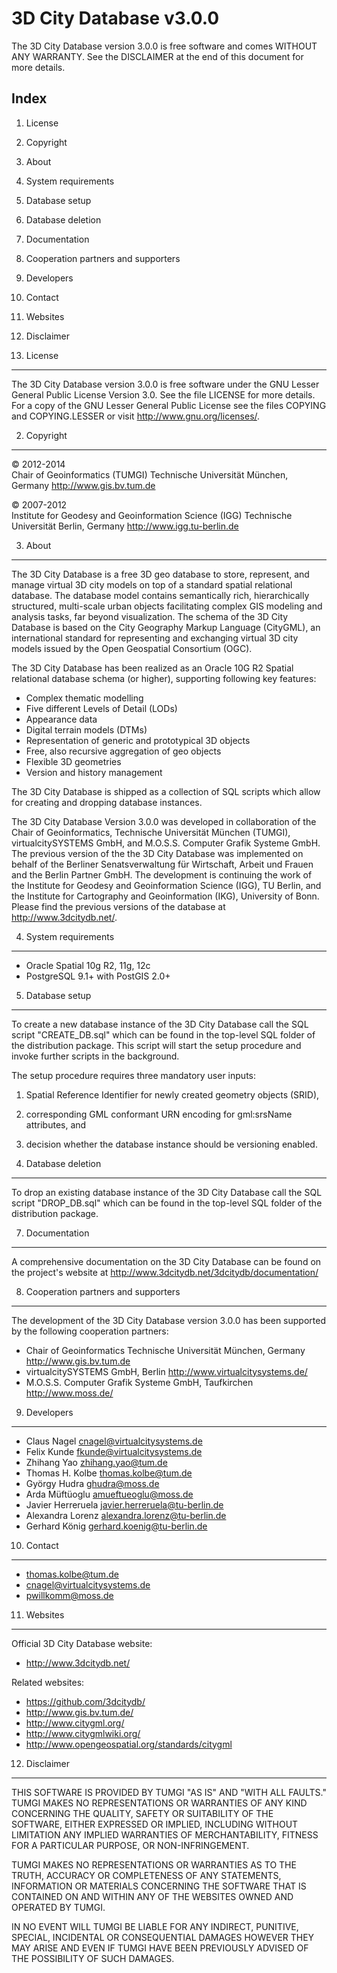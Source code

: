 3D City Database v3.0.0
========

The 3D City Database version 3.0.0 is free software and comes 
WITHOUT ANY WARRANTY. See the DISCLAIMER at the end 
of this document for more details. 


Index
--------

1. License
2. Copyright
3. About
4. System requirements
5. Database setup
6. Database deletion
7. Documentation
8. Cooperation partners and supporters
9. Developers
10. Contact
11. Websites
12. Disclaimer


1. License
----------

The 3D City Database version 3.0.0 is free software under the GNU Lesser 
General Public License Version 3.0. See the file LICENSE for more details. 
For a copy of the GNU Lesser General Public License see the files 
COPYING and COPYING.LESSER or visit http://www.gnu.org/licenses/.


2. Copyright
------------

&copy; 2012-2014  
Chair of Geoinformatics (TUMGI)
Technische Universität München, Germany
http://www.gis.bv.tum.de

&copy; 2007-2012  
Institute for Geodesy and Geoinformation Science (IGG)
Technische Universität Berlin, Germany
http://www.igg.tu-berlin.de

3. About
--------

The 3D City Database is a free 3D geo database to store, represent, and
manage virtual 3D city models on top of a standard spatial relational
database. The database model contains semantically rich, hierarchically
structured, multi-scale urban objects facilitating complex GIS modeling and
analysis tasks, far beyond visualization. The schema of the 3D City Database
is based on the City Geography Markup Language (CityGML), an international
standard for representing and exchanging virtual 3D city models issued
by the Open Geospatial Consortium (OGC).

The 3D City Database has been realized as an Oracle 10G R2 Spatial relational
database schema (or higher), supporting following key features:

* Complex thematic modelling
* Five different Levels of Detail (LODs)
* Appearance data
* Digital terrain models (DTMs)
* Representation of generic and prototypical 3D objects
* Free, also recursive aggregation of geo objects
* Flexible 3D geometries
* Version and history management

The 3D City Database is shipped as a collection of SQL scripts which allow
for creating and dropping database instances.

The 3D City Database Version 3.0.0 was developed in collaboration of the Chair of 
Geoinformatics, Technische Universität München (TUMGI), virtualcitySYSTEMS GmbH, and 
M.O.S.S. Computer Grafik Systeme GmbH. The previous version of the the 3D City Database 
was implemented on behalf of the Berliner Senatsverwaltung für Wirtschaft, Arbeit und
Frauen and the Berlin Partner GmbH. The development is continuing the work of the Institute 
for Geodesy and Geoinformation Science (IGG), TU Berlin, and the Institute for Cartography and 
Geoinformation (IKG), University of Bonn. Please find the previous versions of the database 
at http://www.3dcitydb.net/.


4. System requirements
----------------------

* Oracle Spatial 10g R2, 11g, 12c
* PostgreSQL 9.1+ with PostGIS 2.0+


5. Database setup
-----------------

To create a new database instance of the 3D City Database call the SQL script 
"CREATE_DB.sql" which can be found in the top-level SQL folder of the 
distribution package. This script will start the setup procedure and invoke 
further scripts in the background.

The setup procedure requires three mandatory user inputs:
1. Spatial Reference Identifier for newly created geometry objects (SRID),
2. corresponding GML conformant URN encoding for gml:srsName attributes, and
3. decision whether the database instance should be versioning enabled.


6. Database deletion
--------------------

To drop an existing database instance of the 3D City Database call the SQL script
"DROP_DB.sql" which can be found in the top-level SQL folder of the 
distribution package.


7. Documentation
----------------

A comprehensive documentation on the 3D City Database can be found
on the project's website at http://www.3dcitydb.net/3dcitydb/documentation/ 


8. Cooperation partners and supporters  
--------------------------------------

The development of the 3D City Database version 3.0.0 has been 
supported by the following cooperation partners:

* Chair of Geoinformatics
  Technische Universität München, Germany
  http://www.gis.bv.tum.de
* virtualcitySYSTEMS GmbH, Berlin
  http://www.virtualcitysystems.de/  
* M.O.S.S. Computer Grafik Systeme GmbH, Taufkirchen
  http://www.moss.de/  

  
9. Developers
-------------

* Claus Nagel <cnagel@virtualcitysystems.de>
* Felix Kunde <fkunde@virtualcitysystems.de>
* Zhihang Yao <zhihang.yao@tum.de>
* Thomas H. Kolbe <thomas.kolbe@tum.de>
* György Hudra <ghudra@moss.de>
* Arda Müftüoglu <amueftueoglu@moss.de>
* Javier Herreruela <javier.herreruela@tu-berlin.de>
* Alexandra Lorenz <alexandra.lorenz@tu-berlin.de>
* Gerhard König <gerhard.koenig@tu-berlin.de>


10. Contact
----------

* thomas.kolbe@tum.de
* cnagel@virtualcitysystems.de
* pwillkomm@moss.de


11. Websites
------------

Official 3D City Database website: 
* http://www.3dcitydb.net/

Related websites:
* https://github.com/3dcitydb/
* http://www.gis.bv.tum.de/
* http://www.citygml.org/
* http://www.citygmlwiki.org/
* http://www.opengeospatial.org/standards/citygml


12. Disclaimer
--------------

THIS SOFTWARE IS PROVIDED BY TUMGI "AS IS" AND "WITH ALL FAULTS." 
TUMGI MAKES NO REPRESENTATIONS OR WARRANTIES OF ANY KIND CONCERNING THE 
QUALITY, SAFETY OR SUITABILITY OF THE SOFTWARE, EITHER EXPRESSED OR 
IMPLIED, INCLUDING WITHOUT LIMITATION ANY IMPLIED WARRANTIES OF 
MERCHANTABILITY, FITNESS FOR A PARTICULAR PURPOSE, OR NON-INFRINGEMENT.

TUMGI MAKES NO REPRESENTATIONS OR WARRANTIES AS TO THE TRUTH, ACCURACY OR 
COMPLETENESS OF ANY STATEMENTS, INFORMATION OR MATERIALS CONCERNING THE 
SOFTWARE THAT IS CONTAINED ON AND WITHIN ANY OF THE WEBSITES OWNED AND 
OPERATED BY TUMGI.

IN NO EVENT WILL TUMGI BE LIABLE FOR ANY INDIRECT, PUNITIVE, SPECIAL, 
INCIDENTAL OR CONSEQUENTIAL DAMAGES HOWEVER THEY MAY ARISE AND EVEN IF 
TUMGI HAVE BEEN PREVIOUSLY ADVISED OF THE POSSIBILITY OF SUCH DAMAGES.

